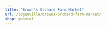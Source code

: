 ```yaml
---
title: "Brown's Orchard Farm Market"
url: /loganville/browns-orchard-farm-market/
shop: general
---
```

